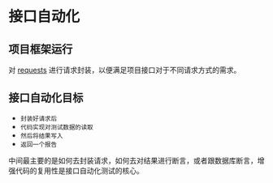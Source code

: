 # 接口自动化

## 项目框架运行

对 [requests](https://requests.readthedocs.io/) 进行请求封装，以便满足项目接口对于不同请求方式的需求。

## 接口自动化目标

* `封装好请求后`  
* `代码实现对测试数据的读取`  
* `然后将结果写入`  
* `返回一个报告`  

中间最主要的是如何去封装请求，如何去对结果进行断言，或者跟数据库断言，增强代码的复用性是接口自动化测试的核心。

